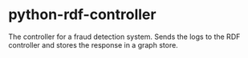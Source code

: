 # python-rdf-controller
The controller for a fraud detection system. Sends the logs to the RDF controller and stores the response in a graph store.
